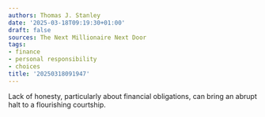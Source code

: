 ```yaml
---
authors: Thomas J. Stanley
date: '2025-03-18T09:19:30+01:00'
draft: false
sources: The Next Millionaire Next Door
tags:
- finance
- personal responsibility
- choices
title: '20250318091947'
---
```


Lack of honesty, particularly about financial obligations, can bring an abrupt halt to a flourishing courtship.